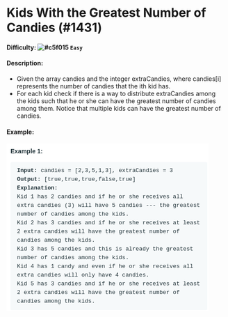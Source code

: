 # Kids With the Greatest Number of Candies (#1431)
#### Difficulty: ![#c5f015](https://via.placeholder.com/15/c5f015/000000?text=+) ```Easy```
#### Description:
- Given the array candies and the integer extraCandies, where candies[i] represents the number of candies that the ith kid has.
- For each kid check if there is a way to distribute extraCandies among the kids such that he or she can have the greatest number of candies among them. Notice that multiple kids can have the greatest number of candies.

#### Example:
![most candies example](.img/most_candies.png)
